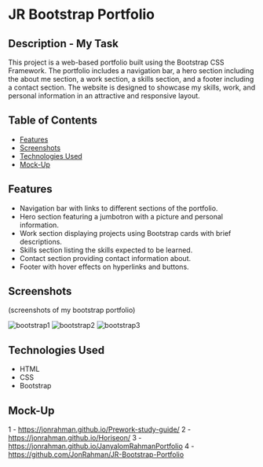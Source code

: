 # JR Bootstrap Portfolio

## Description - My Task
This project is a web-based portfolio built using the Bootstrap CSS Framework. The portfolio includes a navigation bar, a hero section including the about me section, a work section, a skills section, and a footer including a contact section. The website is designed to showcase my skills, work, and personal information in an attractive and responsive layout.

## Table of Contents
- [Features](#features)
- [Screenshots](#screenshots)
- [Technologies Used](#mock-up)
- [Mock-Up](#installation)

## Features
- Navigation bar with links to different sections of the portfolio.
- Hero section featuring a jumbotron with a picture and personal information.
- Work section displaying projects using Bootstrap cards with brief descriptions.
- Skills section listing the skills expected to be learned.
- Contact section providing contact information about.
- Footer with hover effects on hyperlinks and buttons.

## Screenshots
(screenshots of my bootstrap portfolio)

![bootstrap1](https://github.com/JonRahman/JR-Bootstrap-Portfolio/assets/145556007/dea1e706-d9bb-4f5b-bfbc-e65ec824557c)
![bootstrap2](https://github.com/JonRahman/JR-Bootstrap-Portfolio/assets/145556007/97fdd5f9-6f50-455b-bf62-e6662d6cf6f3)
![bootstrap3](https://github.com/JonRahman/JR-Bootstrap-Portfolio/assets/145556007/080fffda-c6d4-468d-90d1-69d73806b794)


## Technologies Used
- HTML
- CSS
- Bootstrap

## Mock-Up

1 - https://jonrahman.github.io/Prework-study-guide/
2 - https://jonrahman.github.io/Horiseon/
3 - https://jonrahman.github.io/JanyalomRahmanPortfolio
4 - https://github.com/JonRahman/JR-Bootstrap-Portfolio

